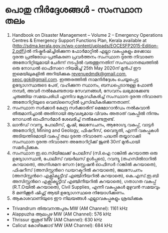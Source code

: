 # പൊതു നിര്‍ദ്ദേശങ്ങള്‍ - സംസ്ഥാന തലം

1.  Handbook on Disaster Management – Volume 2 – Emergency Operations Centres & Emergency Support Functions Plan, Kerala available at \(http://sdma.kerala.gov.in/wp-content/uploads/EOCESFP2015-Edition-2.pdf\)ല്‍ നിഷ്കര്‍ഷിച്ചിരിക്കുന്ന ഫോര്‍മാറ്റില്‍ എല്ലാ വകുപ്പുകളും മഴക്കാല ദുരന്ത പ്രതിരോധ-പ്രതികരണ പ്രവര്‍ത്തനം സംസ്ഥാന ദുരന്ത നിവാരണ അതോറിറ്റിയുമായി ചേര്‍ന്ന് നടപ്പില്‍ വരുത്തുന്നതിന് സംസ്ഥാനതലത്തില്‍ ഒരു നോഡല്‍ ഓഫീസറെ നിയമിച്ച് 25th May 2020ന് മുന്‍പ് ഈ ഇമെയിലുകളില്‍ അറിയിക്കുക revenuedmdk@gmail.com, seoc.gok@gmail.com. ഇത്തരത്തിൽ നാമനിർദ്ദേശം ചെയ്യപ്പെട്ട ഉദ്യോഗസ്ഥരുടെ പേര്, വഹിക്കുന്ന സ്ഥാനം, ബന്ധപ്പെടാനുള്ള ഫോൺ നമ്പർ, അവർ നൽകേണ്ടതായ സേവനങ്ങൾ, സേവനം ലഭ്യമാക്കേണ്ട ചുരുങ്ങിയ സമയപരിധി എന്നിവ ക്രോഡീകരിച്ച് സംസ്ഥാന ദുരന്ത നിവാരണ അതോറിറ്റിയുടെ വെബ്‌സൈറ്റിൽ പ്രസിദ്ധീകരിക്കുന്നതാണ്.
2.  സംസ്ഥാന സര്‍ക്കാര്‍ കേന്ദ്ര സര്‍ക്കാരിന് മെമോറാന്‍ഡം നല്‍കുവാന്‍ തീരുമാനിച്ചാല്‍ അതിനായി ആവശ്യമായ വിവരം അതാത് വകുപ്പില്‍ നിന്നും നോഡല്‍ ഓഫീസര്‍മാര്‍ ശേഖരിച്ച് നല്‍കേണ്ടതുണ്ട്.
3.  ലാന്‍ഡ് റവന്യൂ, പോലീസ്, കൃഷി, ജലസേചനം, ആരോഗ്യ വകുപ്പ്, വാട്ടര്‍ അതോറിറ്റി, Mining and Geology, ഫിഷറീസ്, വൈദ്യുതി, എന്നീ വകുപ്പുകള്‍ അടിയന്തിരമായി വകുപ്പ് തല ദുരന്ത നിവാരണ പദ്ധതി തയ്യാറാക്കി സംസ്ഥാന ദുരന്ത നിവാരണ അതോറിറ്റിക്ക് ജൂണ്‍ 30ന് മുന്‍പായി സമര്‍പ്പിക്കുക.
4.  സംസ്ഥാന ഇ.ഓ.സിയിലേക്ക് പോലീസ് \(സി.ഐ റാങ്കില്‍ കുറയാത്ത ഒരു ഉദ്യോഗസ്ഥന്‍, പോലീസ് വയര്‍ലസ് ഉള്‍പ്പടെ\), റവന്യു \(തഹസില്‍ദാറില്‍ കുറയാതെ\), അഗ്നിശമന സേന \(സ്റ്റേഷന്‍ ഓഫീസര്‍ റാങ്കില്‍ കുറയാതെ\), ഫിഷറീസ് \(അസിസ്റ്റന്‍റെ ഡയറക്ടറില്‍ കുറയാതെ\), ജലസേചനം \(അസിസ്റ്റന്‍റെ എക്സിക്യൂട്ടീവ് എഞ്ചിനീയറില്‍ കുറയാതെ\), കെ.എസ്.ഇ.ബി അസിസ്റ്റന്‍റെ എക്സിക്യൂട്ടീവ് എഞ്ചിനീയറില്‍ കുറയാതെ\), ഗതാഗത വകുപ്പ് \(R.T.Oയില്‍ കുറയാതെ\), Civil Supplies, എന്നീ വകുപ്പുകള്‍ മുഴുവന്‍ സമയവും 8 മണിക്കൂര്‍ ഷിഫ്റ്റ്‌ ആയി ഉദ്യോഗസ്ഥരെ നിയോഗിക്കണം.
5.  ആകാശവാണിയുടെ ഈ നിലയങ്ങൾ എല്ലാവകുപ്പുകളും ശ്രദ്ധിക്കുക

*  Trivandrum തിരുവനന്തപുരം MW \(AM Channel\): 1161 kHz
*  Alappuzha ആലപ്പുഴ MW \(AM Channel\): 576 kHz
*  Thrissur തൃശൂര് MW \(AM Channel\): 630 kHz
*  Calicut കോഴിക്കോട് MW \(AM Channel\): 684 kHz

 

